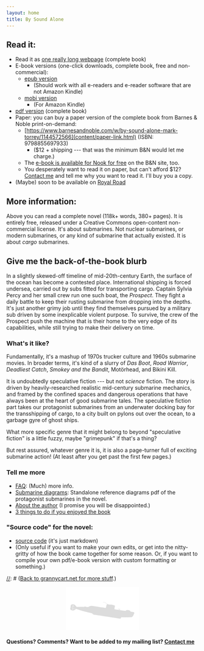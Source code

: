 ```yaml
---
layout: home
title: By Sound Alone
---
```


## Read it:
* Read it as [one really long webpage](content/html-download.html) (complete book)
* E-book versions (one-click downloads, complete book, free and non-commercial):
	* [epub version](content/epub-download.html)
		* (Should work with all e-readers and e-reader software that are not Amazon Kindle) 
	* [mobi version](content/mobi-download.html)
		* (For Amazon Kindle) 
* [pdf version](content/pdf-download.html) (complete book)
* Paper: you can buy a paper version of the complete book from Barnes & Noble print-on-demand: 
    * [https://www.barnesandnoble.com/w/by-sound-alone-mark-torrey/1144572566](content/paper-link.html) (ISBN: 9798855697933)
        * ($12 + shipping --- that was the minimum B&N would let me charge.) 
    * The [e-book is available for Nook for free](https://www.barnesandnoble.com/w/by-sound-alone-mark-torrey/1144572566?ean=2940185641675) on the B&N site, too.
	* You desperately want to read it on paper, but can't afford $12? [Contact me](https://grannycart.net/contact) and tell me why you want to read it. I'll buy you a copy.
* (Maybe) soon to be available on [Royal Road](https://www.royalroad.com/)

[//]: # (Removed this bullet 2024-01-13: Not ready to commit to a whole book yet? Here's a short story I'm working on that is set in the same universe, still with plenty of submarine action: Untitled Short Story 13k wordscontent/untitled-submarine-short-story.md)

## More information:
Above you can read a complete novel (118k+ words, 380+ pages). It
is entirely free, released under a Creative Commons open-content
non-commercial license. It's about submarines. Not nuclear submarines,
or modern submarines, or any kind of submarine that actually existed.
It is about _cargo_ submarines. 

## Give me the back-of-the-book blurb
In a slightly skewed-off timeline of mid-20th-century Earth, the
surface of the ocean has become a contested place. International
shipping is forced undersea, carried out by subs fitted for transporting
cargo. Captain Sylvia Percy and her small crew run one such boat, the
_Prospect_. They fight a daily battle to keep their rusting submarine
from dropping into the depths. It's just another grimy job until they
find themselves pursued by a military sub driven by some inexplicable
violent purpose. To survive, the crew of the Prospect push the machine
that is their home to the very edge of its capabilities, while still
trying to make their delivery on time.

### What's it like? 
Fundamentally, it's a mashup of 1970s trucker culture and 1960s
submarine movies. In broader terms, it's kind of a slurry of _Das Boot_,
_Road Warrior_, _Deadliest Catch_, _Smokey and the Bandit_, Motörhead,
and Bikini Kill.

It is undoubtedly speculative fiction --- but not _science_ fiction.
The story is driven by heavily-researched realistic mid-century
submarine mechanics, and framed by the confined spaces and dangerous
operations that have always been at the heart of good submarine tales.
The speculative fiction part takes our protagonist submarines from an
underwater docking bay for the transshipping of cargo, to a city built
on pylons out over the ocean, to a garbage gyre of ghost ships.

What more specific genre that it might belong to beyond "speculative
fiction" is a little fuzzy, maybe "grimepunk" if that's a thing?

But rest assured, whatever genre it is, it is also a page-turner full of
exciting submarine action! (At least after you get past the first few pages.)

### Tell me more
* [FAQ](content/FAQ): (Much) more info.
* [Submarine diagrams](content/diagrams-download.html): Standalone reference diagrams pdf of the protagonist submarines in the novel.
* [About the author](content/about-the-author) (I promise you will be disappointed.)
* [3 things to do if you enjoyed the book](content/what-to-do-if-you-enjoyed-the-book)

### "Source code" for the novel:
* [source code](http://github.com/grannycart/by-sound-alone_source/) (it's just markdown) 
* (Only useful if you want to make your own edits, or get into the nitty-gritty of how the book came together for some reason. Or, if you want to compile your own pdf/e-book version with custom formatting or something.)

[//]: # ([Back to grannycart.net for more stuff](http://grannycart.net/).)

[//]: # (Enable above link back to grannycart only after grannycart is really built out as a serious thing. since I want to be able to send out the sub book link without sending out the grannycart link right at the moment.)

[//]: # (Eventually, when/if there is more than one story, this page should maybe be re-oriented towards the series, rather than the one book. Each story should just be part of this page, maybe. Depending on how the titles end up of course.)
  
<center><img src="assets/images/Gnat-silhowhite.png"></center>

#### Questions? Comments? Want to be added to my mailing list? **[Contact me](https://grannycart.net/contact)**



